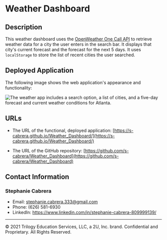 # Weather Dashboard

## Description

This weather dashboard uses the [OpenWeather One Call API](https://openweathermap.org/api/one-call-api) to retrieve weather data for a city the user enters in the search bar. It displays that city's current forecast and the forecast for the next 5 days. It uses `localStorage` to store the list of recent cities the user searched.


## Deployed Application

The following image shows the web application's appearance and functionality:

![The weather app includes a search option, a list of cities, and a five-day forecast and current weather conditions for Atlanta.](./assets/demo.gif)


## URLs

* The URL of the functional, deployed application: [https://s-cabrera.github.io/Weather_Dashboard/](https://s-cabrera.github.io/Weather_Dashboard/)

* The URL of the GitHub repository: [https://github.com/s-cabrera/Weather_Dashboard](https://github.com/s-cabrera/Weather_Dashboard)

## Contact Information
### Stephanie Cabrera
* Email: stephanie.cabrera.333@gmail.com
* Phone: (626) 581-6930
* LinkedIn: https://www.linkedin.com/in/stephanie-cabrera-809999139/
- - -
© 2021 Trilogy Education Services, LLC, a 2U, Inc. brand. Confidential and Proprietary. All Rights Reserved.
